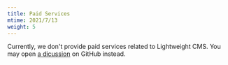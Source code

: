 ```yaml
---
title: Paid Services
mtime: 2021/7/13
weight: 5
---
```


Currently, we don't provide paid services related to Lightweight CMS. You may open [a dicussion](https://github.com/cwchentw/lightweight-cms/discussions) on GitHub instead.
